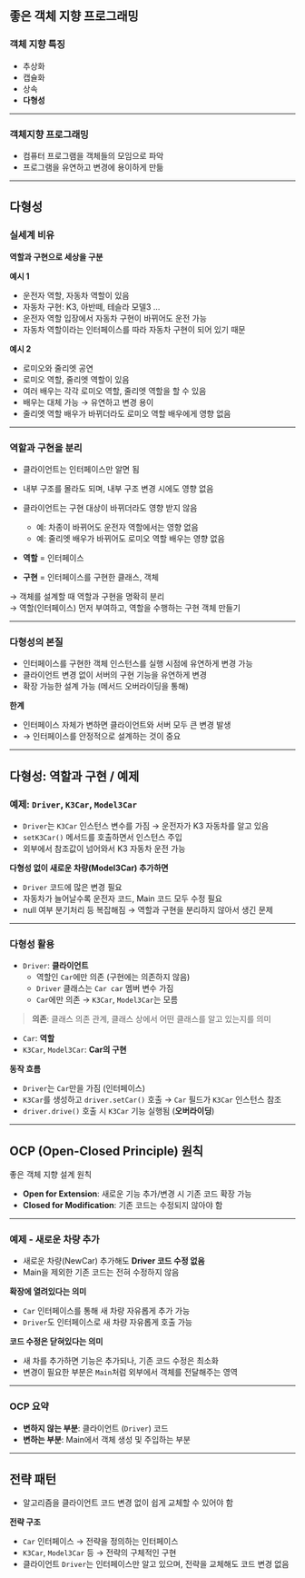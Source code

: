 ## 좋은 객체 지향 프로그래밍

### 객체 지향 특징

- 추상화
- 캡슐화
- 상속
- **다형성**

---

### 객체지향 프로그래밍

- 컴퓨터 프로그램을 객체들의 모임으로 파악
- 프로그램을 유연하고 변경에 용이하게 만듦

---

## 다형성

### 실세계 비유

**역할과 구현으로 세상을 구분**

**예시 1**
- 운전자 역할, 자동차 역할이 있음
- 자동차 구현: K3, 아반떼, 테슬라 모델3 …
- 운전자 역할 입장에서 자동차 구현이 바뀌어도 운전 가능
- 자동차 역할이라는 인터페이스를 따라 자동차 구현이 되어 있기 때문

**예시 2**
- 로미오와 줄리엣 공연
- 로미오 역할, 줄리엣 역할이 있음
- 여러 배우는 각각 로미오 역할, 줄리엣 역할을 할 수 있음
- 배우는 대체 가능 → 유연하고 변경 용이
- 줄리엣 역할 배우가 바뀌더라도 로미오 역할 배우에게 영향 없음

---

### 역할과 구현을 분리

- 클라이언트는 인터페이스만 알면 됨
- 내부 구조를 몰라도 되며, 내부 구조 변경 시에도 영향 없음
- 클라이언트는 구현 대상이 바뀌더라도 영향 받지 않음
    - 예: 차종이 바뀌어도 운전자 역할에서는 영향 없음
    - 예: 줄리엣 배우가 바뀌어도 로미오 역할 배우는 영향 없음

- **역할** = 인터페이스
- **구현** = 인터페이스를 구현한 클래스, 객체

→ 객체를 설계할 때 역할과 구현을 명확히 분리  
→ 역할(인터페이스) 먼저 부여하고, 역할을 수행하는 구현 객체 만들기

---

### 다형성의 본질

- 인터페이스를 구현한 객체 인스턴스를 실행 시점에 유연하게 변경 가능
- 클라이언트 변경 없이 서버의 구현 기능을 유연하게 변경
- 확장 가능한 설계 가능 (메서드 오버라이딩을 통해)

**한계**
- 인터페이스 자체가 변하면 클라이언트와 서버 모두 큰 변경 발생
- → 인터페이스를 안정적으로 설계하는 것이 중요

---

## 다형성: 역할과 구현 / 예제

### 예제: `Driver`, `K3Car`, `Model3Car`

- `Driver`는 `K3Car` 인스턴스 변수를 가짐 → 운전자가 K3 자동차를 알고 있음
- `setK3Car()` 메서드를 호출하면서 인스턴스 주입
- 외부에서 참조값이 넘어와서 K3 자동차 운전 가능

**다형성 없이 새로운 차량(Model3Car) 추가하면**
- `Driver` 코드에 많은 변경 필요
- 자동차가 늘어날수록 운전자 코드, Main 코드 모두 수정 필요
- null 여부 분기처리 등 복잡해짐 → 역할과 구현을 분리하지 않아서 생긴 문제

---

### 다형성 활용

- `Driver`: **클라이언트**
    - 역할인 `Car`에만 의존 (구현에는 의존하지 않음)
    - `Driver` 클래스는 `Car car` 멤버 변수 가짐
    - `Car`에만 의존 → `K3Car`, `Model3Car`는 모름

> **의존**: 클래스 의존 관계, 클래스 상에서 어떤 클래스를 알고 있는지를 의미

- `Car`: **역할**
- `K3Car`, `Model3Car`: **Car의 구현**

**동작 흐름**
- `Driver`는 `Car`만을 가짐 (인터페이스)
- `K3Car`를 생성하고 `driver.setCar()` 호출 → `Car` 필드가 `K3Car` 인스턴스 참조
- `driver.drive()` 호출 시 `K3Car` 기능 실행됨 (**오버라이딩**)

---

## OCP (Open-Closed Principle) 원칙

좋은 객체 지향 설계 원칙

- **Open for Extension**: 새로운 기능 추가/변경 시 기존 코드 확장 가능
- **Closed for Modification**: 기존 코드는 수정되지 않아야 함

---

### 예제 - 새로운 차량 추가

- 새로운 차량(NewCar) 추가해도 **Driver 코드 수정 없음**
- Main을 제외한 기존 코드는 전혀 수정하지 않음

**확장에 열려있다는 의미**
- `Car` 인터페이스를 통해 새 차량 자유롭게 추가 가능
- `Driver`도 인터페이스로 새 차량 자유롭게 호출 가능

**코드 수정은 닫혀있다는 의미**
- 새 차를 추가하면 기능은 추가되나, 기존 코드 수정은 최소화
- 변경이 필요한 부분은 `Main`처럼 외부에서 객체를 전달해주는 영역

---

### OCP 요약

- **변하지 않는 부분**: 클라이언트 (`Driver`) 코드
- **변하는 부분**: Main에서 객체 생성 및 주입하는 부분

---

## 전략 패턴

- 알고리즘을 클라이언트 코드 변경 없이 쉽게 교체할 수 있어야 함

**전략 구조**
- `Car` 인터페이스 → 전략을 정의하는 인터페이스
- `K3Car`, `Model3Car` 등 → 전략의 구체적인 구현
- 클라이언트 `Driver`는 인터페이스만 알고 있으며, 전략을 교체해도 코드 변경 없음